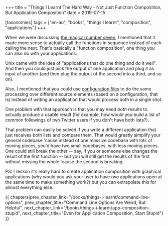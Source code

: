 +++
title = "Things I Learnt The Hard Way - Not Just Function Composition, But Application Composition"
date = 2019-07-15

[taxonomies]
tags = ["en-au", "books", "things i learnt", "composition", "applications"]
+++

When we were discussing [the magical number
seven](/books/things-i-learnt/magical-number-seven), I mentioned that it made
more sense to actually call the functions in sequence instead of each calling
the next. That's basically a "function composition", one thing you can also do
with your applications.

<!-- more -->

Unix came with the idea of "applications that do one thing and do it well".
And then you could just pick the output of one application and plug it as
input of another (and then plug the output of the second into a third, and so
on).

Also, I mentioned that you could use [configuration
files](/books/things-i-learnt/config-file) to do the same processing over
different source elements (based on a configuration, that is) instead of
writing an application that would process both in a single shot.

One problem with that approach is that you may need _both_ results to actually
produce a usable result (for example, how would you build a list of common
followings of two Twitter users if you don't have both lists?).

That problem can easily be solved if you write a different application that
just receives both lists and compare them. That would greatly simplify your
general codebase 'cause instead of one massive codebase with lots of moving
pieces, you'd have two small codebases, with less moving pieces. One could
still break the other -- say, if you or someone else changes the result of the
first function -- but you will still get the results of the first without
missing the whole 'cause the second is breaking.

PS: I reckon it's really hard to create application composition with graphical
applications (why would you ask your user to have _two_ applications open at
the same time to make something work?) but you can extrapolate this for almost
everything else.

{{ chapters(prev_chapter_link="/books/things-i-learnt/command-line-options", prev_chapter_title="Command Line Options Are Weird, But Helpful", next_chapter_link="/books/things-i-learnt/app-composition-stupid", next_chapter_title="Even for Application Composition, Start Stupid") }}
